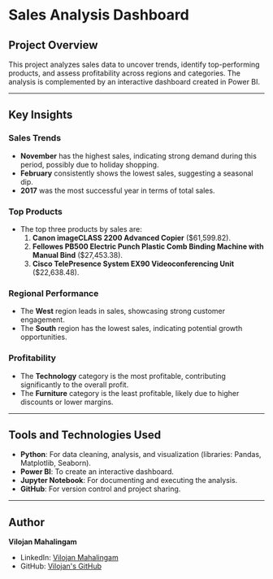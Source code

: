 # Sales Analysis Dashboard

## Project Overview
This project analyzes sales data to uncover trends, identify top-performing products, and assess profitability across regions and categories. The analysis is complemented by an interactive dashboard created in Power BI.

---

## Key Insights
### Sales Trends
- **November** has the highest sales, indicating strong demand during this period, possibly due to holiday shopping.
- **February** consistently shows the lowest sales, suggesting a seasonal dip.
- **2017** was the most successful year in terms of total sales.

### Top Products
- The top three products by sales are:
  1. **Canon imageCLASS 2200 Advanced Copier** ($61,599.82).
  2. **Fellowes PB500 Electric Punch Plastic Comb Binding Machine with Manual Bind** ($27,453.38).
  3. **Cisco TelePresence System EX90 Videoconferencing Unit** ($22,638.48).

### Regional Performance
- The **West** region leads in sales, showcasing strong customer engagement.
- The **South** region has the lowest sales, indicating potential growth opportunities.

### Profitability
- The **Technology** category is the most profitable, contributing significantly to the overall profit.
- The **Furniture** category is the least profitable, likely due to higher discounts or lower margins.

---

## Tools and Technologies Used
- **Python**: For data cleaning, analysis, and visualization (libraries: Pandas, Matplotlib, Seaborn).
- **Power BI**: To create an interactive dashboard.
- **Jupyter Notebook**: For documenting and executing the analysis.
- **GitHub**: For version control and project sharing.

---
## Author
**Vilojan Mahalingam**

- LinkedIn: [Vilojan Mahalingam](https://linkedin.com/in/vilojan-mahalingam)
- GitHub: [Vilojan's GitHub](https://github.com/Vilojan2)


